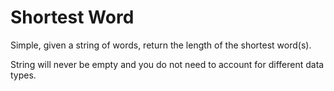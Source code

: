 # Shortest Word

Simple, given a string of words, return the length of the shortest word(s).

String will never be empty and you do not need to account for different data types.